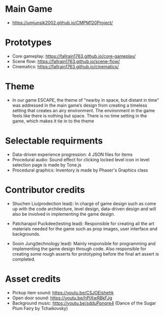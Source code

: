 # Main Game
- https://umjunsik2002.github.io/CMPM120Project/

# Prototypes
- Core gameplay: https://fallrain1763.github.io/core-gameplay/
- Scene flow: https://fallrain1763.github.io/scene-flow/
- Cinematics: https://fallrain1763.github.io/cinematics/

# Theme
- In our game ESCAPE, the theme of "nearby in space, but distant in time" was addressed in the main game’s design from creating a timeless setting that creates an airy environment. The environment in the game feels like there is nothing but space. There is no time setting in the game, which makes it tie in to the theme

# Selectable requirments
- Data-driven experience progression: 4 JSON files for items
- Procedural audio: Sound effect for clicking locked level icon in level
selection page is made by Tone.js
- Procedural graphics: Inventory is made by Phaser's Graphics class

# Contributor credits
- Shuchen Liu(prodection lead): In charge of game design such as come up with the code architecture, level design, data-driven design and will also be involved in implementing the game design.

- Patcharapol Puckdee(testing lead): Responsible for creating all the art materials needed for the game such as prop images, user interface and backgrounds.

- Sooin Jung(technology lead): Mainly responsible for programming and implementing the game design through code. Also responsible for creating some rough asserts for prototyping before the final art assert is completed.

# Asset credits
- Pickup item sound: https://youtu.be/CSJOElshehk
- Open door sound: https://youtu.be/hPjXwR8kFJg
- Background music: https://youtu.be/sdduPpnqre4 (Dance of the Sugar Plum Fairy by Tchaikovsky)